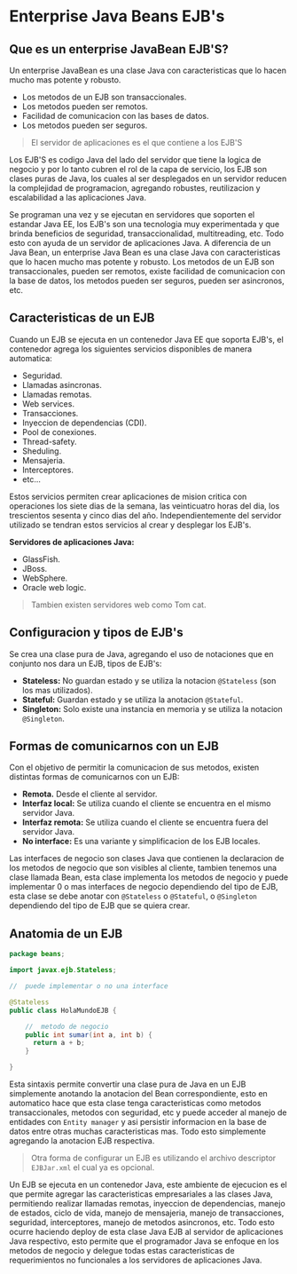 # Enterprise Java Beans EJB's

## Que es un enterprise JavaBean EJB'S?

Un enterprise JavaBean es una clase Java con caracteristicas que lo hacen mucho mas potente
y robusto.

* Los metodos de un EJB son transaccionales.
* Los metodos pueden ser remotos.
* Facilidad de comunicacion con las bases de datos.
* Los metodos pueden ser seguros.

> El servidor de aplicaciones es el que contiene a los EJB'S

Los EJB'S es codigo Java del lado del servidor que tiene la logica de negocio y por lo tanto
cubren el rol de la capa de servicio, los EJB son clases puras de Java, los cuales al ser
desplegados en un servidor reducen la complejidad de programacion, agregando robustes,
reutilizacion y escalabilidad a las aplicaciones Java.

Se programan una vez y se ejecutan en servidores que soporten el estandar Java EE, los
EJB's son una tecnologia muy experimentada y que brinda beneficios de seguridad,
transaccionalidad, multitreading, etc. Todo esto con ayuda de un servidor de aplicaciones
Java. A diferencia de un Java Bean, un enterprise Java Bean es una clase Java con
caracteristicas que lo hacen mucho mas potente y robusto. Los metodos de un EJB son
transaccionales, pueden ser remotos, existe facilidad de comunicacion con la base de datos,
los metodos pueden ser seguros, pueden ser asincronos, etc.

## Caracteristicas de un EJB

Cuando un EJB se ejecuta en un contenedor Java EE que soporta EJB's, el contenedor agrega
los siguientes servicios disponibles de manera automatica:

* Seguridad.
* Llamadas asincronas.
* Llamadas remotas.
* Web services.
* Transacciones.
* Inyeccion de dependencias (CDI).
* Pool de conexiones.
* Thread-safety.
* Sheduling.
* Mensajeria.
* Interceptores.
* etc...

Estos servicios permiten crear aplicaciones de mision critica con operaciones los siete dias
de la semana, las veinticuatro horas del dia, los trescientos sesenta y cinco dias del año.
Independientemente del servidor utilizado se tendran estos servicios al crear y desplegar
los EJB's.

**Servidores de aplicaciones Java:**

* GlassFish.
* JBoss.
* WebSphere.
* Oracle web logic.

> Tambien existen servidores web como Tom cat.

## Configuracion y tipos de EJB's

Se crea una clase pura de Java, agregando el uso de notaciones que en conjunto nos dara
un EJB, tipos de EJB's:

* **Stateless:** No guardan estado y se utiliza la notacion `@Stateless` (son los mas
utilizados).
* **Stateful:** Guardan estado y se utiliza la anotacion `@Stateful`.
* **Singleton:** Solo existe una instancia en memoria y se utiliza la notacion `@Singleton`.

## Formas de comunicarnos con un EJB

Con el objetivo de permitir la comunicacion de sus metodos, existen distintas formas de
comunicarnos con un EJB:

* **Remota.** Desde el cliente al servidor.
* **Interfaz local:** Se utiliza cuando el cliente se encuentra en el mismo servidor Java.
* **Interfaz remota:** Se utiliza cuando el cliente se encuentra fuera del servidor Java.
* **No interface:** Es una variante y simplificacion de los EJB locales.

Las interfaces de negocio son clases Java que contienen la declaracion de los metodos de
negocio que son visibles al cliente, tambien tenemos una clase llamada Bean, esta clase
implementa los metodos de negocio y puede implementar 0 o mas interfaces de negocio
dependiendo del tipo de EJB, esta clase se debe anotar con `@Stateless` o `@Stateful`, o
`@Singleton` dependiendo del tipo de EJB que se quiera crear.

## Anatomia de un EJB

```Java
package beans;

import javax.ejb.Stateless;

//  puede implementar o no una interface

@Stateless
public class HolaMundoEJB {

    //  metodo de negocio
    public int sumar(int a, int b) {
      return a + b;
    }

}
```

Esta sintaxis permite convertir una clase pura de Java en un EJB simplemente anotando
la anotacion del Bean correspondiente, esto en automatico hace que esta clase tenga
caracteristicas como metodos transaccionales, metodos con seguridad, etc y puede
acceder al manejo de entidades con `Entity manager` y asi persistir informacion en la
base de datos entre otras muchas caracteristicas mas. Todo esto simplemente agregando la
anotacion EJB respectiva.

> Otra forma de configurar un EJB es utilizando el archivo descriptor `EJBJar.xml` el cual
> ya es opcional.

Un EJB se ejecuta en un contenedor Java, este ambiente de ejecucion es el que permite
agregar las caracteristicas empresariales a las clases Java, permitiendo realizar llamadas
remotas, inyeccion de dependencias, manejo de estados, ciclo de vida, manejo de mensajeria,
manejo de transacciones, seguridad, interceptores, manejo de metodos asincronos, etc. Todo
esto ocurre haciendo deploy de esta clase Java EJB al servidor de aplicaciones Java
respectivo, esto permite que el programador Java se enfoque en los metodos de negocio y
delegue todas estas caracteristicas de requerimientos no funcionales a los servidores
de aplicaciones Java.
